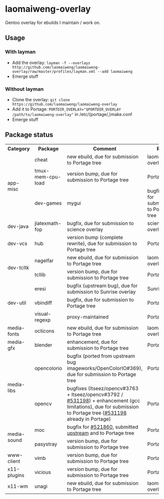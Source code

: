laomaiweng-overlay
==================

Gentoo overlay for ebuilds I maintain / work on.

Usage
-----

### With layman

* Add the overlay: `layman -f --overlays http://github.com/laomaiweng/laomaiweng-overlay/raw/master/profiles/layman.xml --add laomaiweng`
* Emerge stuff

### Without layman

* Clone the overlay: `git clone https://github.com/laomaiweng/laomaiweng-overlay`
* Add it to Portage: `PORTDIR_OVERLAY="$PORTDIR_OVERLAY /path/to/laomaiweng-overlay"` in /etc/{portage/,}make.conf
* Emerge stuff


Package status
--------------

<table>
  <tr><th>Category</th><th>Package</th><th>Comment</th><th>Repo</th></tr>
  <tr><td rowspan=3>app-misc</td><td>cheat</td><td>new ebuild, due for submission to Portage tree</td><td>laomaiweng-overlay</td></tr>
  <tr><td>tmux-mem-cpu-load</td><td>version bump, due for submission to Portage tree</td><td>Portage</td></tr>
  <tr><td rowspan=1>dev-games</td><td>mygui</td><td>bugfix, due for submission to Portage tree</td><td>Portage</td></tr>
  <tr><td rowspan=1>dev-java</td><td>jlatexmath-fop</td><td>bugfix, due for submission to science overlay</td><td>science overlay</td></tr>
  <tr><td rowspan=1>dev-vcs</td><td>hub</td><td>version bump (complete rewrite), due for submission to Portage tree</td><td>Portage</td></tr>
  <tr><td rowspan=2>dev-tcltk</td><td>nagelfar</td><td>new ebuild, due for submission to Portage tree</td><td>laomaiweng-overlay</td></tr>
  <tr><td>tcllib</td><td>version bump, due for submission to Portage tree</td><td>Portage</td></tr>
  <tr><td rowspan=3>dev-util</td><td>eresi</td><td>bugfix (upstream bug), due for submission to Sunrise overlay</td><td>Sunrise</td></tr>
  <tr><td>vbindiff</td><td>bugfix, due for submission to Portage tree</td><td>Portage</td></tr>
  <tr><td>visual-regexp</td><td>proxy-maintained</td><td>Portage</td></tr>
  <tr><td rowspan=1>media-fonts</td><td>octicons</td><td>new ebuild, due for submission to Portage tree</td><td>laomaiweng-overlay</td></tr>
  <tr><td rowspan=1>media-gfx</td><td>blender</td><td>enhancement, due for submission to Portage tree</td><td>Portage</td></tr>
  <tr><td rowspan=2>media-libs</td><td>opencolorio</td><td>bugfix (ported from upstream bug imageworks/OpenColorIO#369), due for submission to Portage tree</td><td>Portage</td></tr>
  <tr><td>opencv</td><td>bugfixes (Itseez/opencv#3763 + Itseez/opencv#3792 / <a href="https://bugs.gentoo.org/show_bug.cgi?id=531198">#531198</a>) + enhancement (gcc limitations), due for submission to Portage tree (<a href="https://bugs.gentoo.org/show_bug.cgi?id=531198">#531198</a> already in Portage)</td><td>Portage</td></tr>
  <tr><td rowspan=2>media-sound</td><td>moc</td><td>bugfix for <a href="https://bugs.gentoo.org/show_bug.cgi?id=521860">#521860</a>, submitted <a href="http://moc.daper.net/node/1469">upstream</a> and to Portage tree</td><td>Portage</td></tr>
  <tr><td>pasystray</td><td>version bump, due for submission to Portage tree</td><td>Portage</td></tr>
  <tr><td rowspan=1>www-client</td><td>vimb</td><td>version bump, due for submission to Portage tree</td><td>Portage</td></tr>
  <tr><td rowspan=1>x11-plugins</td><td>vicious</td><td>version bump, due for submission to Portage tree</td><td>Portage</td></tr>
  <tr><td rowspan=1>x11-wm</td><td>unagi</td><td>new ebuild, due for submission to Portage tree</td><td>laomaiweng-overlay</td></tr>
</table>

